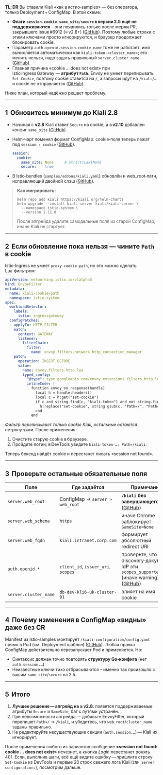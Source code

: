 **TL; DR**
Вы ставили Kiali «как в истио‑samples» — без оператора, только Deployment + ConfigMap. В этой схеме:

* **Флаги `session.cookie.same_site/secure` в версии 2.5 ещё не поддерживаются** – они появились только после мержа PR, закрывшего issue #6912 (≈ v2.8+) ([GitHub][1]). Поэтому любые строки с этими ключами просто игнорируются, и браузер продолжает блокировать cookie.
* Параметр `auth.openid.session.cookie.name` тоже не работает: имя вычисляется автоматически как `kiali‑token‑<cluster_name>`; его менять нельзя, надо задать правильный `server.cluster_name` ([GitHub][2]).
* Главная причина «cookie … does not exist» при Istio Ingress Gateway — **атрибут `Path`**. Envoy не умеет переписывать `Set‑Cookie`, поэтому cookie ставится на `/`, а запросы идут на `/kiali/…` и cookie не отправляется ([GitHub][3]).

Ниже план, который надёжно решает проблему.

---

## 1  Обновитесь минимум до Kiali 2.8

* Начиная с **v2.8** Kiali ставит `Secure` на cookie, а в **v2.10** добавлен конфиг `same_site` ([GitHub][4]).
* Helm‑чарт поменял формат ConfigMap: cookie‑поля теперь лежат под `session › cookie` ([GitHub][5]).

  ```yaml
  session:
    cookie:
      same_site: None     # Strict|Lax|None
      secure:    true
  ```
* В Istio‑bundles (`samples/addons/kiali.yaml`) обновлён и web\_root‑патч, исправляющий двойной слэш ([GitHub][2]).

> **Как мигрировать:**
>
> ```
> helm repo add kiali https://kiali.org/helm-charts
> helm upgrade --install kiali-server kiali/kiali-server \
>   --namespace istio-system \
>   --version 2.11.0
> ```
>
> После апгрейда удалите самодельные поля из старой ConfigMap, иначе Kiali не стартует.

---

## 2  Если обновление пока нельзя — чините `Path` в cookie

Istio‑Ingress не умеет `proxy-cookie-path`, но это можно сделать Lua‑фильтром:

```yaml
apiVersion: networking.istio.io/v1alpha3
kind: EnvoyFilter
metadata:
  name: kiali-cookie-path
  namespace: istio-system
spec:
  workloadSelector:
    labels:
      istio: ingressgateway
  configPatches:
  - applyTo: HTTP_FILTER
    match:
      context: GATEWAY
      listener:
        filterChain:
          filter:
            name: envoy.filters.network.http_connection_manager
    patch:
      operation: INSERT_BEFORE
      value:
        name: envoy.filters.http.lua
        typed_config:
          "@type": type.googleapis.com/envoy.extensions.filters.http.lua.v3.Lua
          inlineCode: |
            function envoy_on_response(handle)
              local h = handle:headers()
              local c = h:get("set-cookie")
              if c and string.find(c, "kiali-token") and not string.find(c, "Path=/kiali") then
                h:replace("set-cookie", string.gsub(c, "Path=/", "Path=/kiali"))
              end
            end
```

*Фильтр переписывает только cookie Kiali, остальные остаются нетронутыми.* После применения:

1. Очистите старую cookie в браузере.
2. Пройдите логин; в DevTools увидите `kiali-token‑…; Path=/kiali`.

Теперь бекенд найдёт cookie и перестанет писать «session not found».

---

## 3  Проверьте остальные обязательные поля

| Поле                  | Где задаётся                        | Примечание                                                                                    |
| --------------------- | ----------------------------------- | --------------------------------------------------------------------------------------------- |
| `server.web_root`     | ConfigMap → `server > web_root`     | **`/kiali` без завершающего `/`** ([GitHub][2])                                               |
| `server.web_schema`   | `https`                             | иначе Chrome заблокирует `SameSite=None`                                                      |
| `server.web_fqdn`     | `kiali.intranet.corp.com`           | формирует абсолютный redirect URI                                                             |
| `auth.openid.*`       | `client_id`, `issuer_uri`, `scopes` | проверьте, что в discovery‑документе IdP эти `scopes_supported` (иначе warning) ([GitHub][5]) |
| `server.cluster_name` | `db-dev-kli6-uk-cluster-01`         | влияет на имя cookie                                                                          |

---

## 4  Почему изменения в ConfigMap «видны» даже без CR

Manifest из Istio‑samples монтирует `/kiali-configuration/config.yaml` прямо в Pod (см. Deployment шаблон) ([GitHub][2]). Любая правка ConfigMap действительно перезапускает Pod и применяется. Но:

* Синтаксис должен точно повторять **структуру Go‑конфига** (нет `auth.session.…`).
* Неизвестные ключи тихо отбрасываются – именно так произошло с вашим `same_site`/`secure` на 2.5.

---

## 5  Итого

1. **Лучшее решение — апгрейд на ≥ v2.8**: появятся поддерживаемые атрибуты `Secure` и `SameSite`, баг с путями устранён.
2. При невозможности апгрейда — добавьте EnvoyFilter, который перепишет `Path=/` → `/kiali`, и убедитесь, что `web_root`/`cluster_name` заданы правильно.
3. Не редактируйте несуществующие секции (`auth.session.…`) — Kiali их игнорирует.

После применения любого из вариантов сообщение **«session not found: cookie … does not exist»** исчезнет, а кнопка *Login* перестанет ронять 401. Если, выполнив шаги, всё ещё видите ошибку — пришлите строку `Set‑Cookie` из DevTools и первые 20 строк свежего лога Kiali (`INF Server configuration:`), посмотрим дальше.

[1]: https://github.com/kiali/kiali/issues/6912 "GitHub · Where software is built"
[2]: https://raw.githubusercontent.com/istio/istio/release-1.26/samples/addons/kiali.yaml?utm_source=chatgpt.com "samples/addons/kiali.yaml - GitHub"
[3]: https://github.com/kiali/kiali/issues/3103?utm_source=chatgpt.com "oidc redirect to `/kiali` always redirects to `/kiali/` without processing ..."
[4]: https://github.com/kiali/kiali/issues/6912?utm_source=chatgpt.com "Set Secure Attribute on Session Cookie · Issue #6912 - GitHub"
[5]: https://raw.githubusercontent.com/kiali/kiali.io/staging/content/en/docs/Configuration/authentication/openid.md "raw.githubusercontent.com"
